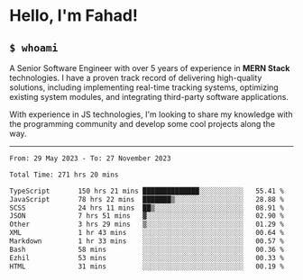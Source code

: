 <h1>Hello, I'm Fahad!</h1>

<h2><code>$ whoami</code></h2>

A Senior Software Engineer with over 5 years of experience in **MERN Stack** technologies. I have a proven track record of delivering high-quality solutions, including implementing real-time tracking systems, optimizing existing system modules, and integrating third-party software applications.

With experience in JS technologies, I'm looking to share my knowledge with the programming community and develop some cool projects along the way.

---

<!--START_SECTION:waka-->

```txt
From: 29 May 2023 - To: 27 November 2023

Total Time: 271 hrs 20 mins

TypeScript       150 hrs 21 mins ██████████████░░░░░░░░░░░   55.41 %
JavaScript       78 hrs 22 mins  ███████▒░░░░░░░░░░░░░░░░░   28.88 %
SCSS             24 hrs 11 mins  ██▒░░░░░░░░░░░░░░░░░░░░░░   08.91 %
JSON             7 hrs 51 mins   ▓░░░░░░░░░░░░░░░░░░░░░░░░   02.90 %
Other            3 hrs 29 mins   ▒░░░░░░░░░░░░░░░░░░░░░░░░   01.29 %
XML              1 hr 43 mins    ░░░░░░░░░░░░░░░░░░░░░░░░░   00.64 %
Markdown         1 hr 33 mins    ░░░░░░░░░░░░░░░░░░░░░░░░░   00.57 %
Bash             58 mins         ░░░░░░░░░░░░░░░░░░░░░░░░░   00.36 %
Ezhil            53 mins         ░░░░░░░░░░░░░░░░░░░░░░░░░   00.33 %
HTML             31 mins         ░░░░░░░░░░░░░░░░░░░░░░░░░   00.19 %
```

<!--END_SECTION:waka-->

<!--
**heyFahad/heyFahad** is a ✨ _special_ ✨ repository because its `README.md` (this file) appears on your GitHub profile.

Here are some ideas to get you started:

- 🔭 I’m currently working on ...
- 🌱 I’m currently learning ...
- 👯 I’m looking to collaborate on ...
- 🤔 I’m looking for help with ...
- 💬 Ask me about ...
- 📫 How to reach me: ...
- 😄 Pronouns: ...
- ⚡ Fun fact: ...
-->
